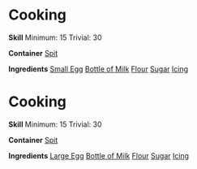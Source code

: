 <!-- TITLE: Simple White Cake -->
<!-- SUBTITLE: A quick summary of Simple White Cake -->

# Cooking
**Skill**
Minimum: 15
Trivial: 30

**Container**
[Spit](spit)

**Ingredients**
[Small Egg](small-egg)
[Bottle of Milk](bottle-of-milk)
[Flour](flour)
[Sugar](sugar)
[Icing](icing)

# Cooking
**Skill**
Minimum: 15
Trivial: 30

**Container**
[Spit](spit)

**Ingredients**
[Large Egg](large-egg)
[Bottle of Milk](bottle-of-milk)
[Flour](flour)
[Sugar](sugar)
[Icing](icing)